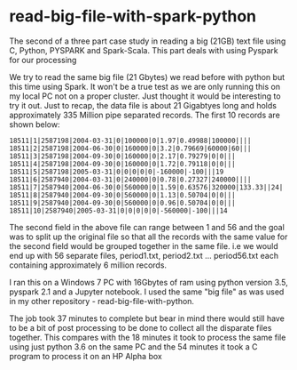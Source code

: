 # read-big-file-with-spark-python
The second of a three part case study in reading a big (21GB) text file using C, Python, PYSPARK and Spark-Scala.
This part deals with using Pyspark for our processing

We try to read the same big file (21 Gbytes) we read before with python but 
this time using Spark. It won't be a true test as we are only running this 
on my local PC not on a proper cluster. Just thought it would be interesting
to try it out. Just to recap, the data file is about 21 Gigabtyes long and 
holds approximately 335 Million pipe separated records. The first 10 records are shown below:

```
18511|1|2587198|2004-03-31|0|100000|0|1.97|0.49988|100000||||
18511|2|2587198|2004-06-30|0|160000|0|3.2|0.79669|60000|60|||
18511|3|2587198|2004-09-30|0|160000|0|2.17|0.79279|0|0|||
18511|4|2587198|2004-09-30|0|160000|0|1.72|0.79118|0|0|||
18511|5|2587198|2005-03-31|0|0|0|0|0|-160000|-100|||19
18511|6|2587940|2004-03-31|0|240000|0|0.78|0.27327|240000||||
18511|7|2587940|2004-06-30|0|560000|0|1.59|0.63576|320000|133.33||24|
18511|8|2587940|2004-09-30|0|560000|0|1.13|0.50704|0|0|||
18511|9|2587940|2004-09-30|0|560000|0|0.96|0.50704|0|0|||
18511|10|2587940|2005-03-31|0|0|0|0|0|-560000|-100|||14

```

The second field in the above file can range between 1 and 56 and the goal was to split
up the original file so that all the records with the same value for the second field would be 
grouped together in the same file. i.e we would end up with 56 separate files, period1.txt, 
period2.txt ... period56.txt each containing approximately 6 million records.

I ran this on a Windows 7 PC with 16Gbytes of ram using python version 3.5,
pyspark 2.1 and a Jupyter notebook. I used the same "big file" as was used in my 
other repository - read-big-file-with-python.

The job took 37 minutes to complete but bear in mind there would still have to be a 
bit of post processing to be done to collect all the disparate files together. This 
compares with the 18 minutes it took to process the same file using just python 3.6 
on the same PC and the 54 minutes it took a C program to process it on an HP Alpha box
